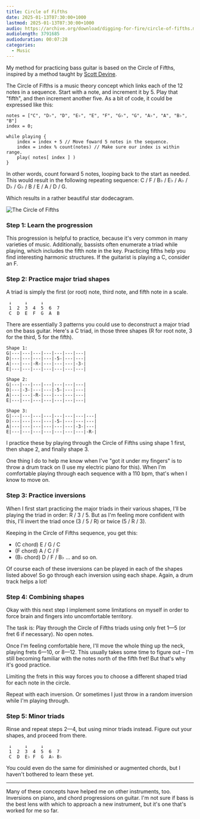 ```yaml
---
title: Circle of Fifths
date: 2025-01-13T07:30:00+1000
lastmod: 2025-01-13T07:30:00+1000
audio: https://archive.org/download/digging-for-fire/circle-of-fifths.mp3
audiolength: 3791685
audioduration: 00:07:28
categories:
  - Music
---
```


My method for practicing bass guitar is based on the Circle of Fifths, inspired by a method taught by [Scott Devine](https://www.youtube.com/@devinebass).

The Circle of Fifths is a music theory concept which links each of the 12 notes in a sequence. Start with a note, and increment it by 5. Play that "fifth", and then increment another five. As a bit of code, it could be expressed like this:

```
notes = ["C", "D♭", "D", "E♭", "E", "F", "G♭", "G", "A♭", "A", "B♭", "B"]
index = 0;

while playing {
    index = index + 5 // Move foward 5 notes in the sequence.
    index = index % count(notes) // Make sure our index is within range.
    play( notes[ index ] )
}
```

<!--more-->

In other words, count forward 5 notes, looping back to the start as needed. This would result in the following repeating sequence: C / F / B♭ / E♭ / A♭ / D♭ / G♭ / B / E / A / D / G.

Which results in a rather beautiful star dodecagram.

![The Circle of Fifths](/images/circle-of-fifths.svg)

### Step 1: Learn the progression

This progression is helpful to practice, because it's very common in many varieties of music. Additionally, bassists often enumerate a triad while playing, which includes the fifth note in the key. Practicing fifths help you find interesting harmonic structures. If the guitarist is playing a C, consider an F.

### Step 2: Practice major triad shapes

A triad is simply the first (or root) note, third note, and fifth note in a scale.

```
 ↓     ↓     ↓
 1  2  3  4  5  6  7
 C  D  E  F  G  A  B
```

There are essentially 3 patterns you could use to deconstruct a major triad on the bass guitar. Here's a C triad, in those three shapes (R for root note, 3 for the third, 5 for the fifth).

```
Shape 1:
G|---|---|---|---|---|---|---|
D|---|---|---|---|-5-|---|---|
A|---|---|-R-|---|---|---|-3-|
E|---|---|---|---|---|---|---|

Shape 2:
G|---|---|---|---|---|---|---|
D|---|-3-|---|---|-5-|---|---|
A|---|---|-R-|---|---|---|---|
E|---|---|---|---|---|---|---|

Shape 3:
G|---|---|---|---|---|---|---|---|
D|---|---|---|---|-5-|---|---|---|
A|---|---|---|---|---|---|-3-|---|
E|---|---|---|---|---|---|---|-R-|
```

I practice these by playing through the Circle of Fifths using shape 1 first, then shape 2, and finally shape 3.

One thing I do to help me know when I've "got it under my fingers" is to throw a drum track on (I use my electric piano for this). When I'm comfortable playing through each sequence with a 110 bpm, that's when I know to move on.

### Step 3: Practice inversions

When I first start practicing the major triads in their various shapes, I'll be playing the triad in order: R / 3 / 5. But as I'm feeling more confident with this, I'll invert the triad once (3 / 5 / R) or twice (5 / R / 3).

Keeping in the Circle of Fifths sequence, you get this:

- (C chord) E / G / C
- (F chord) A / C / F
- (B♭ chord) D / F / B♭
… and so on.

Of course each of these inversions can be played in each of the shapes listed above! So go through each inversion using each shape. Again, a drum track helps a lot!

### Step 4: Combining shapes

Okay with this next step I implement some limitations on myself in order to force brain and fingers into uncomfortable territory.

The task is: Play through the Circle of Fifths triads using only fret 1—5 (or fret 6 if necessary). No open notes.

Once I'm feeling comfortable here, I'll move the whole thing up the neck, playing frets 6—10, or 8—12. This usually takes some time to figure out – I'm still becoming familiar with the notes north of the fifth fret! But that's why it's good practice.

Limiting the frets in this way forces you to choose a different shaped triad for each note in the circle.

Repeat with each inversion. Or sometimes I just throw in a random inversion while I'm playing through.

### Step 5: Minor triads

Rinse and repeat steps 2—4, but using minor triads instead. Figure out your shapes, and proceed from there.

```
 ↓     ↓     ↓
 1  2  3  4  5  6  7
 C  D  E♭ F  G  A♭ B♭
```

You could even do the same for diminished or augmented chords, but I haven't bothered to learn these yet.

---

Many of these concepts have helped me on other instruments, too. Inversions on piano, and chord progressions on guitar. I'm not sure if bass is the best lens with which to approach a new instrument, but it's one that's worked for me so far.